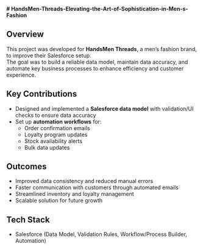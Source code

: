 **# HandsMen-Threads-Elevating-the-Art-of-Sophistication-in-Men-s-Fashion**

## Overview  
This project was developed for **HandsMen Threads**, a men’s fashion brand, to improve their Salesforce setup.  
The goal was to build a reliable data model, maintain data accuracy, and automate key business processes to enhance efficiency and customer experience.  

## Key Contributions  
- Designed and implemented a **Salesforce data model** with validation/UI checks to ensure data accuracy  
- Set up **automation workflows** for:  
  - Order confirmation emails  
  - Loyalty program updates  
  - Stock availability alerts  
  - Bulk data updates  

## Outcomes  
- Improved data consistency and reduced manual errors  
- Faster communication with customers through automated emails  
- Streamlined inventory and loyalty management  
- Scalable solution for future growth  

## Tech Stack  
- Salesforce (Data Model, Validation Rules, Workflow/Process Builder, Automation)  

